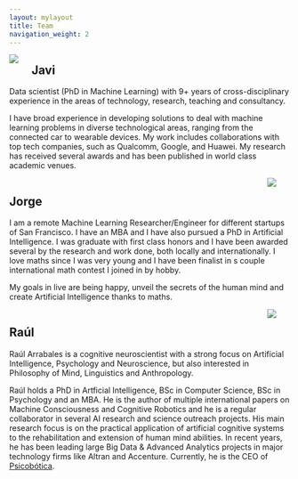 ```yaml
---
layout: mylayout
title: Team
navigation_weight: 2
---
```


<img src="{{ site.url }}/assets/javi.jpg"  style="float: left; margin: 0 24px 0 0px"/>

## Javi

Data scientist (PhD in Machine Learning) with 9+ years of cross-disciplinary experience in the areas of technology, research, teaching and consultancy.

I have broad experience in developing solutions to deal with machine learning problems in diverse technological areas, ranging from the connected car to wearable devices. My work includes collaborations with top tech companies, such as Qualcomm, Google, and Huawei. My research has received several awards and has been published in world class academic venues.


<div style="clear:both;"></div>


<img src="{{ site.url }}/assets/jorge.jpg"  style="float: right; margin: 0 24px 0 0px"/>

## Jorge

I am a remote Machine Learning Researcher/Engineer for different startups of San Francisco. I have an MBA and I have also pursued a PhD in Artificial Intelligence. I was graduate with first class honors and I have been awarded several by the research and work done, both locally and internationally. I love maths since I was very young and I have been finalist in s couple international math contest I joined in by hobby.  

My goals in live are being happy, unveil the secrets of the human mind and create Artificial Intelligence thanks to maths.


<div style="clear:both;"></div>

<img src="{{ site.url }}/assets/raul.jpg"  style="float: right; margin: 0 24px 0 0px"/>

## Raúl

Raúl Arrabales is a cognitive neuroscientist with a strong focus on Artificial Intelligence, Psychology and Neuroscience, but also interested in Philosophy of Mind, Linguistics and Anthropology.

Raúl holds a PhD in Artficial Intelligence, BSc in Computer Science, BSc in Psychology and an MBA. He is the author of multiple international papers on Machine Consciousness and Cognitive Robotics and he is a regular collaborator in several AI research and science outreach projects. His main research focus is on the practical application of artificial cognitive systems to the rehabilitation and extension of human mind abilities. In recent years, he has been leading large Big Data & Advanced Analytics projects in major technology firms like Altran and Accenture. Currently, he is the CEO of [Psicobótica](http://www.psicobotica.com). 
